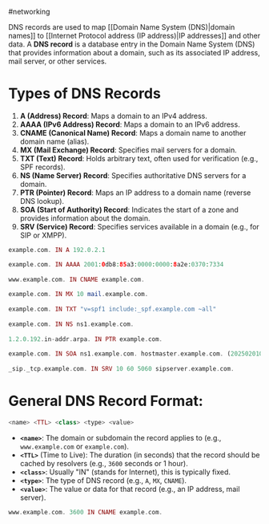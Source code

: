 #networking 

DNS records are used to map [[Domain Name System (DNS)|domain names]] to [[Internet Protocol address (IP address)|IP addresses]] and other data. 
A **DNS record** is a database entry in the Domain Name System (DNS) that provides information about a domain, such as its associated IP address, mail server, or other services.
# Types of DNS Records
1. **A (Address) Record**: Maps a domain to an IPv4 address. 
2. **AAAA (IPv6 Address) Record**: Maps a domain to an IPv6 address.
3. **CNAME (Canonical Name) Record**: Maps a domain name to another domain name (alias).
4. **MX (Mail Exchange) Record**: Specifies mail servers for a domain.
5. **TXT (Text) Record**: Holds arbitrary text, often used for verification (e.g., SPF records).
6. **NS (Name Server) Record**: Specifies authoritative DNS servers for a domain.
7. **PTR (Pointer) Record**: Maps an IP address to a domain name (reverse DNS lookup).
8. **SOA (Start of Authority) Record**: Indicates the start of a zone and provides information about the domain.
9. **SRV (Service) Record**: Specifies services available in a domain (e.g., for SIP or XMPP).

```php
example.com. IN A 192.0.2.1

example.com. IN AAAA 2001:0db8:85a3:0000:0000:8a2e:0370:7334
    
www.example.com. IN CNAME example.com.
    
example.com. IN MX 10 mail.example.com.
    
example.com. IN TXT "v=spf1 include:_spf.example.com ~all"
    
example.com. IN NS ns1.example.com.
    
1.2.0.192.in-addr.arpa. IN PTR example.com.
    
example.com. IN SOA ns1.example.com. hostmaster.example.com. (2025020101 3600 1800 1209600 86400)
    
_sip._tcp.example.com. IN SRV 10 60 5060 sipserver.example.com.
```
# General DNS Record Format:
```php
<name> <TTL> <class> <type> <value>
```
- **`<name>`**: The domain or subdomain the record applies to (e.g., `www.example.com` or `example.com`).
- **`<TTL>`** (Time to Live): The duration (in seconds) that the record should be cached by resolvers (e.g., `3600` seconds or 1 hour).
- **`<class>`**: Usually "IN" (stands for Internet), this is typically fixed.
- **`<type>`**: The type of DNS record (e.g., `A`, `MX`, `CNAME`).
- **`<value>`**: The value or data for that record (e.g., an IP address, mail server).
```php
www.example.com. 3600 IN CNAME example.com.
```

